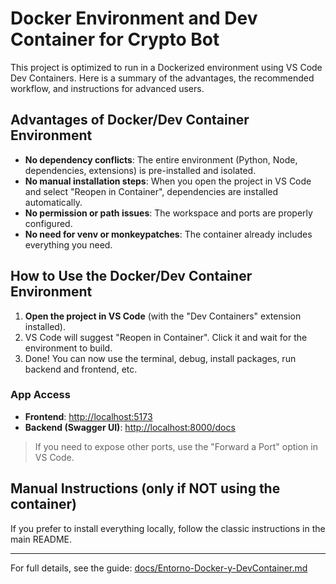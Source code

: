 # Docker Environment and Dev Container for Crypto Bot

This project is optimized to run in a Dockerized environment using VS Code Dev Containers. Here is a summary of the advantages, the recommended workflow, and instructions for advanced users.

## Advantages of Docker/Dev Container Environment
- **No dependency conflicts**: The entire environment (Python, Node, dependencies, extensions) is pre-installed and isolated.
- **No manual installation steps**: When you open the project in VS Code and select "Reopen in Container", dependencies are installed automatically.
- **No permission or path issues**: The workspace and ports are properly configured.
- **No need for venv or monkeypatches**: The container already includes everything you need.

## How to Use the Docker/Dev Container Environment
1. **Open the project in VS Code** (with the "Dev Containers" extension installed).
2. VS Code will suggest "Reopen in Container". Click it and wait for the environment to build.
3. Done! You can now use the terminal, debug, install packages, run backend and frontend, etc.

### App Access
- **Frontend**: [http://localhost:5173](http://localhost:5173)
- **Backend (Swagger UI)**: [http://localhost:8000/docs](http://localhost:8000/docs)

> If you need to expose other ports, use the "Forward a Port" option in VS Code.

## Manual Instructions (only if NOT using the container)
If you prefer to install everything locally, follow the classic instructions in the main README.

---

For full details, see the guide: [docs/Entorno-Docker-y-DevContainer.md](docs/Entorno-Docker-y-DevContainer.md)
